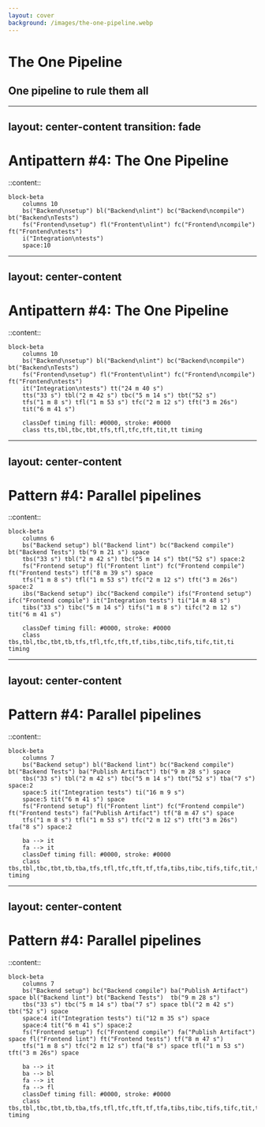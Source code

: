 ```yaml
---
layout: cover
background: /images/the-one-pipeline.webp
---
```


<AntiPattern :num="4" />

# The One Pipeline
## One pipeline to rule them all

---
layout: center-content
transition: fade
---

# Antipattern #4: The One Pipeline

::content::

```mermaid { theme: 'forest' }
block-beta
    columns 10
    bs("Backend\nsetup") bl("Backend\nlint") bc("Backend\ncompile") bt("Backend\nTests")
    fs("Frontend\nsetup") fl("Frontent\nlint") fc("Frontend\ncompile") ft("Frontend\ntests")
    i("Integration\ntests")
    space:10
```

---
layout: center-content
---

# Antipattern #4: The One Pipeline

::content::

```mermaid { theme: 'forest' }
block-beta
    columns 10
    bs("Backend\nsetup") bl("Backend\nlint") bc("Backend\ncompile") bt("Backend\nTests")
    fs("Frontend\nsetup") fl("Frontent\nlint") fc("Frontend\ncompile") ft("Frontend\ntests")
    it("Integration\ntests") tt("24 m 40 s")
    tts("33 s") tbl("2 m 42 s") tbc("5 m 14 s") tbt("52 s")
    tfs("1 m 8 s") tfl("1 m 53 s") tfc("2 m 12 s") tft("3 m 26s")
    tit("6 m 41 s")
    
    classDef timing fill: #0000, stroke: #0000
    class tts,tbl,tbc,tbt,tfs,tfl,tfc,tft,tit,tt timing
```

---
layout: center-content
---

# Pattern #4: Parallel pipelines

::content::

```mermaid { theme: 'forest' }
block-beta
    columns 6
    bs("Backend setup") bl("Backend lint") bc("Backend compile") bt("Backend Tests") tb("9 m 21 s") space
    tbs("33 s") tbl("2 m 42 s") tbc("5 m 14 s") tbt("52 s") space:2
    fs("Frontend setup") fl("Frontent lint") fc("Frontend compile") ft("Frontend tests") tf("8 m 39 s") space
    tfs("1 m 8 s") tfl("1 m 53 s") tfc("2 m 12 s") tft("3 m 26s") space:2
    ibs("Backend setup") ibc("Backend compile") ifs("Frontend setup") ifc("Frontend compile") it("Integration tests") ti("14 m 48 s")
    tibs("33 s") tibc("5 m 14 s") tifs("1 m 8 s") tifc("2 m 12 s") tit("6 m 41 s")
    
    classDef timing fill: #0000, stroke: #0000
    class tbs,tbl,tbc,tbt,tb,tfs,tfl,tfc,tft,tf,tibs,tibc,tifs,tifc,tit,ti timing
```

<!--

9 minutes saved!
Total time: 32 m 48 s (+7 m 52 s)

-->

---
layout: center-content
---

# Pattern #4: Parallel pipelines

::content::

```mermaid { theme: 'forest' }
block-beta
    columns 7
    bs("Backend setup") bl("Backend lint") bc("Backend compile") bt("Backend Tests") ba("Publish Artifact") tb("9 m 28 s") space
    tbs("33 s") tbl("2 m 42 s") tbc("5 m 14 s") tbt("52 s") tba("7 s") space:2
    space:5 it("Integration tests") ti("16 m 9 s")
    space:5 tit("6 m 41 s") space
    fs("Frontend setup") fl("Frontent lint") fc("Frontend compile") ft("Frontend tests") fa("Publish Artifact") tf("8 m 47 s") space
    tfs("1 m 8 s") tfl("1 m 53 s") tfc("2 m 12 s") tft("3 m 26s") tfa("8 s") space:2
    
    ba --> it
    fa --> it
    classDef timing fill: #0000, stroke: #0000
    class tbs,tbl,tbc,tbt,tb,tba,tfs,tfl,tfc,tft,tf,tfa,tibs,tibc,tifs,tifc,tit,ti timing
```

<!--

9 minutes saved!
Total time: 24 m 56 s (+ 16 s)

-->

---
layout: center-content
---

# Pattern #4: Parallel pipelines

::content::

```mermaid { theme: 'forest' }
block-beta
    columns 7
    bs("Backend setup") bc("Backend compile") ba("Publish Artifact") space bl("Backend lint") bt("Backend Tests")  tb("9 m 28 s")
    tbs("33 s") tbc("5 m 14 s") tba("7 s") space tbl("2 m 42 s") tbt("52 s") space
    space:4 it("Integration tests") ti("12 m 35 s") space
    space:4 tit("6 m 41 s") space:2
    fs("Frontend setup") fc("Frontend compile") fa("Publish Artifact") space fl("Frontend lint") ft("Frontend tests") tf("8 m 47 s")
    tfs("1 m 8 s") tfc("2 m 12 s") tfa("8 s") space tfl("1 m 53 s") tft("3 m 26s") space
    
    ba --> it
    ba --> bl
    fa --> it
    fa --> fl
    classDef timing fill: #0000, stroke: #0000
    class tbs,tbl,tbc,tbt,tb,tba,tfs,tfl,tfc,tft,tf,tfa,tibs,tibc,tifs,tifc,tit,ti timing
```

<!--

9 minutes saved!
Total time: 24 m 56 s (+ 16 s)

-->
